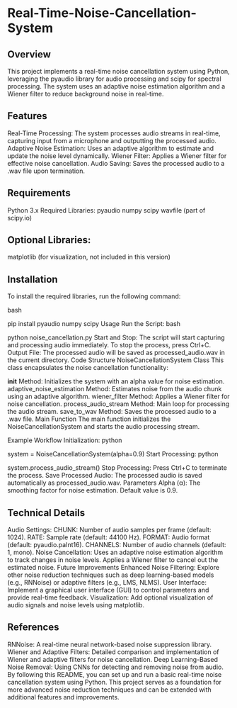 # Real-Time-Noise-Cancellation-System

## Overview

This project implements a real-time noise cancellation system using Python, leveraging the pyaudio library for audio processing and scipy for spectral processing. The system uses an adaptive noise estimation algorithm and a Wiener filter to reduce background noise in real-time.

## Features

Real-Time Processing: The system processes audio streams in real-time, capturing input from a microphone and outputting the processed audio.
Adaptive Noise Estimation: Uses an adaptive algorithm to estimate and update the noise level dynamically.
Wiener Filter: Applies a Wiener filter for effective noise cancellation.
Audio Saving: Saves the processed audio to a .wav file upon termination.

## Requirements

Python 3.x
Required Libraries:
pyaudio
numpy
scipy
wavfile (part of scipy.io)

## Optional Libraries:

matplotlib (for visualization, not included in this version)

## Installation

To install the required libraries, run the following command:

bash

pip install pyaudio numpy scipy
Usage
Run the Script:
bash


python noise_cancellation.py
Start and Stop:
The script will start capturing and processing audio immediately.
To stop the process, press Ctrl+C.
Output File:
The processed audio will be saved as processed_audio.wav in the current directory.
Code Structure
NoiseCancellationSystem Class
This class encapsulates the noise cancellation functionality:

__init__ Method: Initializes the system with an alpha value for noise estimation.
adaptive_noise_estimation Method: Estimates noise from the audio chunk using an adaptive algorithm.
wiener_filter Method: Applies a Wiener filter for noise cancellation.
process_audio_stream Method: Main loop for processing the audio stream.
save_to_wav Method: Saves the processed audio to a .wav file.
Main Function
The main function initializes the NoiseCancellationSystem and starts the audio processing stream.

Example Workflow
Initialization:
python


system = NoiseCancellationSystem(alpha=0.9)
Start Processing:
python


system.process_audio_stream()
Stop Processing:
Press Ctrl+C to terminate the process.
Save Processed Audio:
The processed audio is saved automatically as processed_audio.wav.
Parameters
Alpha (α): The smoothing factor for noise estimation. Default value is 0.9.

## Technical Details

Audio Settings:
CHUNK: Number of audio samples per frame (default: 1024).
RATE: Sample rate (default: 44100 Hz).
FORMAT: Audio format (default: pyaudio.paInt16).
CHANNELS: Number of audio channels (default: 1, mono).
Noise Cancellation:
Uses an adaptive noise estimation algorithm to track changes in noise levels.
Applies a Wiener filter to cancel out the estimated noise.
Future Improvements
Enhanced Noise Filtering: Explore other noise reduction techniques such as deep learning-based models (e.g., RNNoise) or adaptive filters (e.g., LMS, NLMS).
User Interface: Implement a graphical user interface (GUI) to control parameters and provide real-time feedback.
Visualization: Add optional visualization of audio signals and noise levels using matplotlib.

## References

RNNoise: A real-time neural network-based noise suppression library.
Wiener and Adaptive Filters: Detailed comparison and implementation of Wiener and adaptive filters for noise cancellation.
Deep Learning-Based Noise Removal: Using CNNs for detecting and removing noise from audio.
By following this README, you can set up and run a basic real-time noise cancellation system using Python. This project serves as a foundation for more advanced noise reduction techniques and can be extended with additional features and improvements.
